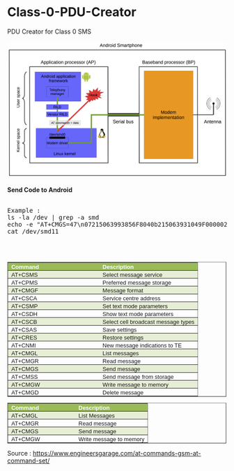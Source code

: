 # Class-0-PDU-Creator
PDU Creator for Class 0 SMS
<br><br>
<img src="android_modem.png" />
<br><br>
<b>Send Code to Android</b>
<br><br>
<pre>Example : 
ls -la /dev | grep -a smd 
echo -e "AT+CMGS=47\n07215063993856F8040b215063931049F000002290118050330c20CDB21C1D16875920711D244ECB41C76913442EBBCBEDF23C4D4ECB5D\r" > /dev/smd11
cat /dev/smd11
</pre>
<br><br>
<table style="width: 99.82%; border-collapse: collapse;" border="1" width="99%" cellspacing="0" cellpadding="0">
<tbody>
<tr>
<td style="width: 48.2%; border-width: 1pt medium 1pt 1pt; border-style: solid none solid solid; border-color: #b3cc82 -moz-use-text-color #b3cc82 #b3cc82; background: none repeat scroll 0% 0% #9bbb59; padding: 0cm 5.4pt;" valign="top" width="48%">
<div style="margin-bottom: 0.0001pt; text-align: justify; line-height: normal;"><span style="color: #ffffff;"><strong><span style="font-size: small;"><span style="font-family: Arial;">Command</span></span></strong></span></div>
</td>
<td style="width: 51.8%; border-width: 1pt 1pt 1pt medium; border-style: solid solid solid none; border-color: #b3cc82 #b3cc82 #b3cc82 -moz-use-text-color; background: none repeat scroll 0% 0% #9bbb59; padding: 0cm 5.4pt;" valign="top" width="51%">
<div style="margin-bottom: 0.0001pt; text-align: justify; line-height: normal;"><span style="color: #ffffff;"><strong><span style="font-size: small;"><span style="font-family: Arial;">Description</span></span></strong></span></div>
</td>
</tr>
<tr>
<td style="width: 48.2%; border-width: medium medium 1pt 1pt; border-style: none none solid solid; border-color: -moz-use-text-color -moz-use-text-color #b3cc82 #b3cc82; background: none repeat scroll 0% 0% #e6eed5; padding: 0cm 5.4pt;" valign="top" width="48%">
<div style="margin-bottom: 0.0001pt; text-align: justify; line-height: normal;"><span style="font-size: small;"><span style="font-family: Arial;">AT+CSMS</span></span></div>
</td>
<td style="width: 51.8%; border-width: medium 1pt 1pt medium; border-style: none solid solid none; border-color: -moz-use-text-color #b3cc82 #b3cc82 -moz-use-text-color; background: none repeat scroll 0% 0% #e6eed5; padding: 0cm 5.4pt;" valign="top" width="51%">
<div style="margin-bottom: 0.0001pt; text-align: justify; line-height: normal;"><span style="font-size: small;"><span style="font-family: Arial;">Select message service</span></span></div>
</td>
</tr>
<tr>
<td style="width: 48.2%; border-width: medium medium 1pt 1pt; border-style: none none solid solid; border-color: -moz-use-text-color -moz-use-text-color #b3cc82 #b3cc82; padding: 0cm 5.4pt;" valign="top" width="48%">
<div style="margin-bottom: 0.0001pt; text-align: justify; line-height: normal;"><span style="font-size: small;"><span style="font-family: Arial;">AT+CPMS</span></span></div>
</td>
<td style="width: 51.8%; border-width: medium 1pt 1pt medium; border-style: none solid solid none; border-color: -moz-use-text-color #b3cc82 #b3cc82 -moz-use-text-color; padding: 0cm 5.4pt;" valign="top" width="51%">
<div style="margin-bottom: 0.0001pt; text-align: justify; line-height: normal;"><span style="font-size: small;"><span style="font-family: Arial;">Preferred message storage</span></span></div>
</td>
</tr>
<tr>
<td style="width: 48.2%; border-width: medium medium 1pt 1pt; border-style: none none solid solid; border-color: -moz-use-text-color -moz-use-text-color #b3cc82 #b3cc82; background: none repeat scroll 0% 0% #e6eed5; padding: 0cm 5.4pt;" valign="top" width="48%">
<div style="margin-bottom: 0.0001pt; text-align: justify; line-height: normal;"><span style="font-size: small;"><span style="font-family: Arial;">AT+CMGF</span></span></div>
</td>
<td style="width: 51.8%; border-width: medium 1pt 1pt medium; border-style: none solid solid none; border-color: -moz-use-text-color #b3cc82 #b3cc82 -moz-use-text-color; background: none repeat scroll 0% 0% #e6eed5; padding: 0cm 5.4pt;" valign="top" width="51%">
<div style="margin-bottom: 0.0001pt; text-align: justify; line-height: normal;"><span style="font-size: small;"><span style="font-family: Arial;">Message format</span></span></div>
</td>
</tr>
<tr>
<td style="width: 48.2%; border-width: medium medium 1pt 1pt; border-style: none none solid solid; border-color: -moz-use-text-color -moz-use-text-color #b3cc82 #b3cc82; padding: 0cm 5.4pt;" valign="top" width="48%">
<div style="margin-bottom: 0.0001pt; text-align: justify; line-height: normal;"><span style="font-size: small;"><span style="font-family: Arial;">AT+CSCA</span></span></div>
</td>
<td style="width: 51.8%; border-width: medium 1pt 1pt medium; border-style: none solid solid none; border-color: -moz-use-text-color #b3cc82 #b3cc82 -moz-use-text-color; padding: 0cm 5.4pt;" valign="top" width="51%">
<div style="margin-bottom: 0.0001pt; text-align: justify; line-height: normal;"><span style="font-size: small;"><span style="font-family: Arial;">Service centre address</span></span></div>
</td>
</tr>
<tr>
<td style="width: 48.2%; border-width: medium medium 1pt 1pt; border-style: none none solid solid; border-color: -moz-use-text-color -moz-use-text-color #b3cc82 #b3cc82; background: none repeat scroll 0% 0% #e6eed5; padding: 0cm 5.4pt;" valign="top" width="48%">
<div style="margin-bottom: 0.0001pt; text-align: justify; line-height: normal;"><span style="font-size: small;"><span style="font-family: Arial;">AT+CSMP</span></span></div>
</td>
<td style="width: 51.8%; border-width: medium 1pt 1pt medium; border-style: none solid solid none; border-color: -moz-use-text-color #b3cc82 #b3cc82 -moz-use-text-color; background: none repeat scroll 0% 0% #e6eed5; padding: 0cm 5.4pt;" valign="top" width="51%">
<div style="margin-bottom: 0.0001pt; text-align: justify; line-height: normal;"><span style="font-size: small;"><span style="font-family: Arial;">Set text mode parameters</span></span></div>
</td>
</tr>
<tr>
<td style="width: 48.2%; border-width: medium medium 1pt 1pt; border-style: none none solid solid; border-color: -moz-use-text-color -moz-use-text-color #b3cc82 #b3cc82; padding: 0cm 5.4pt;" valign="top" width="48%">
<div style="margin-bottom: 0.0001pt; text-align: justify; line-height: normal;"><span style="font-size: small;"><span style="font-family: Arial;">AT+CSDH</span></span></div>
</td>
<td style="width: 51.8%; border-width: medium 1pt 1pt medium; border-style: none solid solid none; border-color: -moz-use-text-color #b3cc82 #b3cc82 -moz-use-text-color; padding: 0cm 5.4pt;" valign="top" width="51%">
<div style="margin-bottom: 0.0001pt; text-align: justify; line-height: normal;"><span style="font-size: small;"><span style="font-family: Arial;">Show text mode parameters</span></span></div>
</td>
</tr>
<tr>
<td style="width: 48.2%; border-width: medium medium 1pt 1pt; border-style: none none solid solid; border-color: -moz-use-text-color -moz-use-text-color #b3cc82 #b3cc82; background: none repeat scroll 0% 0% #e6eed5; padding: 0cm 5.4pt;" valign="top" width="48%">
<div style="margin-bottom: 0.0001pt; text-align: justify; line-height: normal;"><span style="font-size: small;"><span style="font-family: Arial;">AT+CSCB</span></span></div>
</td>
<td style="width: 51.8%; border-width: medium 1pt 1pt medium; border-style: none solid solid none; border-color: -moz-use-text-color #b3cc82 #b3cc82 -moz-use-text-color; background: none repeat scroll 0% 0% #e6eed5; padding: 0cm 5.4pt;" valign="top" width="51%">
<div style="margin-bottom: 0.0001pt; text-align: justify; line-height: normal;"><span style="font-size: small;"><span style="font-family: Arial;">Select cell broadcast message types</span></span></div>
</td>
</tr>
<tr>
<td style="width: 48.2%; border-width: medium medium 1pt 1pt; border-style: none none solid solid; border-color: -moz-use-text-color -moz-use-text-color #b3cc82 #b3cc82; padding: 0cm 5.4pt;" valign="top" width="48%">
<div style="margin-bottom: 0.0001pt; text-align: justify; line-height: normal;"><span style="font-size: small;"><span style="font-family: Arial;">AT+CSAS</span></span></div>
</td>
<td style="width: 51.8%; border-width: medium 1pt 1pt medium; border-style: none solid solid none; border-color: -moz-use-text-color #b3cc82 #b3cc82 -moz-use-text-color; padding: 0cm 5.4pt;" valign="top" width="51%">
<div style="margin-bottom: 0.0001pt; text-align: justify; line-height: normal;"><span style="font-size: small;"><span style="font-family: Arial;">Save settings</span></span></div>
</td>
</tr>
<tr>
<td style="width: 48.2%; border-width: medium medium 1pt 1pt; border-style: none none solid solid; border-color: -moz-use-text-color -moz-use-text-color #b3cc82 #b3cc82; background: none repeat scroll 0% 0% #e6eed5; padding: 0cm 5.4pt;" valign="top" width="48%">
<div style="margin-bottom: 0.0001pt; text-align: justify; line-height: normal;"><span style="font-size: small;"><span style="font-family: Arial;">AT+CRES</span></span></div>
</td>
<td style="width: 51.8%; border-width: medium 1pt 1pt medium; border-style: none solid solid none; border-color: -moz-use-text-color #b3cc82 #b3cc82 -moz-use-text-color; background: none repeat scroll 0% 0% #e6eed5; padding: 0cm 5.4pt;" valign="top" width="51%">
<div style="margin-bottom: 0.0001pt; text-align: justify; line-height: normal;"><span style="font-size: small;"><span style="font-family: Arial;">Restore settings</span></span></div>
</td>
</tr>
<tr>
<td style="width: 48.2%; border-width: medium medium 1pt 1pt; border-style: none none solid solid; border-color: -moz-use-text-color -moz-use-text-color #b3cc82 #b3cc82; padding: 0cm 5.4pt;" valign="top" width="48%">
<div style="margin-bottom: 0.0001pt; text-align: justify; line-height: normal;"><span style="font-size: small;"><span style="font-family: Arial;">AT+CNMI</span></span></div>
</td>
<td style="width: 51.8%; border-width: medium 1pt 1pt medium; border-style: none solid solid none; border-color: -moz-use-text-color #b3cc82 #b3cc82 -moz-use-text-color; padding: 0cm 5.4pt;" valign="top" width="51%">
<div style="margin-bottom: 0.0001pt; text-align: justify; line-height: normal;"><span style="font-size: small;"><span style="font-family: Arial;">New message indications to TE</span></span></div>
</td>
</tr>
<tr>
<td style="width: 48.2%; border-width: medium medium 1pt 1pt; border-style: none none solid solid; border-color: -moz-use-text-color -moz-use-text-color #b3cc82 #b3cc82; background: none repeat scroll 0% 0% #e6eed5; padding: 0cm 5.4pt;" valign="top" width="48%">
<div style="margin-bottom: 0.0001pt; text-align: justify; line-height: normal;"><span style="font-size: small;"><span style="font-family: Arial;">AT+CMGL</span></span></div>
</td>
<td style="width: 51.8%; border-width: medium 1pt 1pt medium; border-style: none solid solid none; border-color: -moz-use-text-color #b3cc82 #b3cc82 -moz-use-text-color; background: none repeat scroll 0% 0% #e6eed5; padding: 0cm 5.4pt;" valign="top" width="51%">
<div style="margin-bottom: 0.0001pt; text-align: justify; line-height: normal;"><span style="font-size: small;"><span style="font-family: Arial;">List messages</span></span></div>
</td>
</tr>
<tr>
<td style="width: 48.2%; border-width: medium medium 1pt 1pt; border-style: none none solid solid; border-color: -moz-use-text-color -moz-use-text-color #b3cc82 #b3cc82; padding: 0cm 5.4pt;" valign="top" width="48%">
<div style="margin-bottom: 0.0001pt; text-align: justify; line-height: normal;"><span style="font-size: small;"><span style="font-family: Arial;">AT+CMGR</span></span></div>
</td>
<td style="width: 51.8%; border-width: medium 1pt 1pt medium; border-style: none solid solid none; border-color: -moz-use-text-color #b3cc82 #b3cc82 -moz-use-text-color; padding: 0cm 5.4pt;" valign="top" width="51%">
<div style="margin-bottom: 0.0001pt; text-align: justify; line-height: normal;"><span style="font-size: small;"><span style="font-family: Arial;">Read message</span></span></div>
</td>
</tr>
<tr>
<td style="width: 48.2%; border-width: medium medium 1pt 1pt; border-style: none none solid solid; border-color: -moz-use-text-color -moz-use-text-color #b3cc82 #b3cc82; background: none repeat scroll 0% 0% #e6eed5; padding: 0cm 5.4pt;" valign="top" width="48%">
<div style="margin-bottom: 0.0001pt; text-align: justify; line-height: normal;"><span style="font-size: small;"><span style="font-family: Arial;">AT+CMGS</span></span></div>
</td>
<td style="width: 51.8%; border-width: medium 1pt 1pt medium; border-style: none solid solid none; border-color: -moz-use-text-color #b3cc82 #b3cc82 -moz-use-text-color; background: none repeat scroll 0% 0% #e6eed5; padding: 0cm 5.4pt;" valign="top" width="51%">
<div style="margin-bottom: 0.0001pt; text-align: justify; line-height: normal;"><span style="font-size: small;"><span style="font-family: Arial;">Send message</span></span></div>
</td>
</tr>
<tr>
<td style="width: 48.2%; border-width: medium medium 1pt 1pt; border-style: none none solid solid; border-color: -moz-use-text-color -moz-use-text-color #b3cc82 #b3cc82; padding: 0cm 5.4pt;" valign="top" width="48%">
<div style="margin-bottom: 0.0001pt; text-align: justify; line-height: normal;"><span style="font-size: small;"><span style="font-family: Arial;">AT+CMSS</span></span></div>
</td>
<td style="width: 51.8%; border-width: medium 1pt 1pt medium; border-style: none solid solid none; border-color: -moz-use-text-color #b3cc82 #b3cc82 -moz-use-text-color; padding: 0cm 5.4pt;" valign="top" width="51%">
<div style="margin-bottom: 0.0001pt; text-align: justify; line-height: normal;"><span style="font-size: small;"><span style="font-family: Arial;">Send message from storage</span></span></div>
</td>
</tr>
<tr>
<td style="width: 48.2%; border-width: medium medium 1pt 1pt; border-style: none none solid solid; border-color: -moz-use-text-color -moz-use-text-color #b3cc82 #b3cc82; background: none repeat scroll 0% 0% #e6eed5; padding: 0cm 5.4pt;" valign="top" width="48%">
<div style="margin-bottom: 0.0001pt; text-align: justify; line-height: normal;"><span style="font-size: small;"><span style="font-family: Arial;">AT+CMGW</span></span></div>
</td>
<td style="width: 51.8%; border-width: medium 1pt 1pt medium; border-style: none solid solid none; border-color: -moz-use-text-color #b3cc82 #b3cc82 -moz-use-text-color; background: none repeat scroll 0% 0% #e6eed5; padding: 0cm 5.4pt;" valign="top" width="51%">
<div style="margin-bottom: 0.0001pt; text-align: justify; line-height: normal;"><span style="font-size: small;"><span style="font-family: Arial;">Write message to memory</span></span></div>
</td>
</tr>
<tr>
<td style="width: 48.2%; border-width: medium medium 1pt 1pt; border-style: none none solid solid; border-color: -moz-use-text-color -moz-use-text-color #b3cc82 #b3cc82; padding: 0cm 5.4pt;" valign="top" width="48%">
<div style="margin-bottom: 0.0001pt; text-align: justify; line-height: normal;"><span style="font-size: small;"><span style="font-family: Arial;">AT+CMGD</span></span></div>
</td>
<td style="width: 51.8%; border-width: medium 1pt 1pt medium; border-style: none solid solid none; border-color: -moz-use-text-color #b3cc82 #b3cc82 -moz-use-text-color; padding: 0cm 5.4pt;" valign="top" width="51%">
<div style="margin-bottom: 0.0001pt; text-align: justify; line-height: normal;"><span style="font-size: small;"><span style="font-family: Arial;">Delete message</span></span></div>
</td>
</tr>
</tbody>
</table>

<table style="width: 99.82%; border-collapse: collapse;" border="1" width="99%" cellspacing="0" cellpadding="0">
<tbody>
<tr>
<td style="width: 48.22%; border-width: 1pt medium 1pt 1pt; border-style: solid none solid solid; border-color: #b3cc82 -moz-use-text-color #b3cc82 #b3cc82; background: none repeat scroll 0% 0% #9bbb59; padding: 0cm 5.4pt;" valign="top" width="48%">
<div style="margin-bottom: 0.0001pt; text-align: justify; line-height: normal;"><span style="color: #ffffff;"><strong><span style="font-size: small;"><span style="font-family: Arial;">Command</span></span></strong></span></div>
</td>
<td style="width: 51.78%; border-width: 1pt 1pt 1pt medium; border-style: solid solid solid none; border-color: #b3cc82 #b3cc82 #b3cc82 -moz-use-text-color; background: none repeat scroll 0% 0% #9bbb59; padding: 0cm 5.4pt;" valign="top" width="51%">
<div style="margin-bottom: 0.0001pt; text-align: justify; line-height: normal;"><span style="color: #ffffff;"><strong><span style="font-size: small;"><span style="font-family: Arial;">Description</span></span></strong></span></div>
</td>
</tr>
<tr>
<td style="width: 48.22%; border-width: medium medium 1pt 1pt; border-style: none none solid solid; border-color: -moz-use-text-color -moz-use-text-color #b3cc82 #b3cc82; background: none repeat scroll 0% 0% #e6eed5; padding: 0cm 5.4pt;" valign="top" width="48%">
<div style="margin-bottom: 0.0001pt; text-align: justify; line-height: normal;"><span style="font-size: small;"><span style="font-family: Arial;">AT+CMGL</span></span></div>
</td>
<td style="width: 51.78%; border-width: medium 1pt 1pt medium; border-style: none solid solid none; border-color: -moz-use-text-color #b3cc82 #b3cc82 -moz-use-text-color; background: none repeat scroll 0% 0% #e6eed5; padding: 0cm 5.4pt;" valign="top" width="51%">
<div style="margin-bottom: 0.0001pt; text-align: justify; line-height: normal;"><span style="font-size: small;"><span style="font-family: Arial;">List Messages</span></span></div>
</td>
</tr>
<tr>
<td style="width: 48.22%; border-width: medium medium 1pt 1pt; border-style: none none solid solid; border-color: -moz-use-text-color -moz-use-text-color #b3cc82 #b3cc82; padding: 0cm 5.4pt;" valign="top" width="48%">
<div style="margin-bottom: 0.0001pt; text-align: justify; line-height: normal;"><span style="font-size: small;"><span style="font-family: Arial;">AT+CMGR</span></span></div>
</td>
<td style="width: 51.78%; border-width: medium 1pt 1pt medium; border-style: none solid solid none; border-color: -moz-use-text-color #b3cc82 #b3cc82 -moz-use-text-color; padding: 0cm 5.4pt;" valign="top" width="51%">
<div style="margin-bottom: 0.0001pt; text-align: justify; line-height: normal;"><span style="font-size: small;"><span style="font-family: Arial;">Read message</span></span></div>
</td>
</tr>
<tr>
<td style="width: 48.22%; border-width: medium medium 1pt 1pt; border-style: none none solid solid; border-color: -moz-use-text-color -moz-use-text-color #b3cc82 #b3cc82; background: none repeat scroll 0% 0% #e6eed5; padding: 0cm 5.4pt;" valign="top" width="48%">
<div style="margin-bottom: 0.0001pt; text-align: justify; line-height: normal;"><span style="font-size: small;"><span style="font-family: Arial;">AT+CMGS</span></span></div>
</td>
<td style="width: 51.78%; border-width: medium 1pt 1pt medium; border-style: none solid solid none; border-color: -moz-use-text-color #b3cc82 #b3cc82 -moz-use-text-color; background: none repeat scroll 0% 0% #e6eed5; padding: 0cm 5.4pt;" valign="top" width="51%">
<div style="margin-bottom: 0.0001pt; text-align: justify; line-height: normal;"><span style="font-size: small;"><span style="font-family: Arial;">Send message</span></span></div>
</td>
</tr>
<tr>
<td style="width: 48.22%; border-width: medium medium 1pt 1pt; border-style: none none solid solid; border-color: -moz-use-text-color -moz-use-text-color #b3cc82 #b3cc82; padding: 0cm 5.4pt;" valign="top" width="48%">
<div style="margin-bottom: 0.0001pt; text-align: justify; line-height: normal;"><span style="font-size: small;"><span style="font-family: Arial;">AT+CMGW</span></span></div>
</td>
<td style="width: 51.78%; border-width: medium 1pt 1pt medium; border-style: none solid solid none; border-color: -moz-use-text-color #b3cc82 #b3cc82 -moz-use-text-color; padding: 0cm 5.4pt;" valign="top" width="51%">
<div style="margin-bottom: 0.0001pt; text-align: justify; line-height: normal;"><span style="font-size: small;"><span style="font-family: Arial;">Write message to memory</span></span></div>
</td>
</tr>
</tbody>
</table>

Source : https://www.engineersgarage.com/at-commands-gsm-at-command-set/

